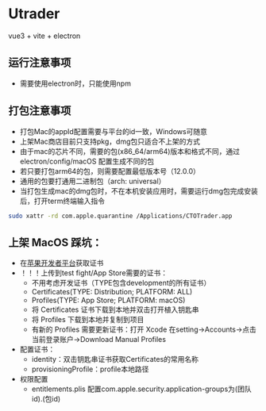 # Utrader

vue3 + vite + electron

## 运行注意事项

- 需要使用electron时，只能使用npm

## 打包注意事项
- 打包Mac的appId配置需要与平台的id一致，Windows可随意
- 上架Mac商店目前只支持pkg，dmg包只适合不上架的方式
- 由于mac的芯片不同，需要的包(x86_64/arm64)版本和格式不同，通过 electron/config/macOS 配置生成不同的包
- 若只要打包arm64的包，则需要配置最低版本号（12.0.0）
- 通用的包要打通用二进制包（arch: universal）
- 当打包生成mac的dmg包时，不在本机安装应用时，需要运行dmg包完成安装后，打开term终端输入指令
```bash
sudo xattr -rd com.apple.quarantine /Applications/CTOTrader.app
```

## 上架 MacOS 踩坑：
- 在[苹果开发者平台](https://developer.apple.com/account)获取证书
- ！！！上传到test fight/App Store需要的证书：
    - 不用考虑开发证书（TYPE包含development的所有证书）
    - Certificates(TYPE: Distribution; PLATFORM: ALL)
    - Profiles(TYPE: App Store; PLATFORM: macOS)
    - 将 Certificates 证书下载到本地并双击打开植入钥匙串
    - 将 Profiles 下载到本地并复制到项目
    - 有新的 Profiles 需要更新证书：打开 Xcode 在setting->Accounts->点击当前登录账户->Download Manual Profiles
- 配置证书：
    - identity：双击钥匙串证书获取Certificates的常用名称
    - provisioningProfile：profile本地路径
- 权限配置
    - entitlements.plis 配置com.apple.security.application-groups为(团队id).(包id)
